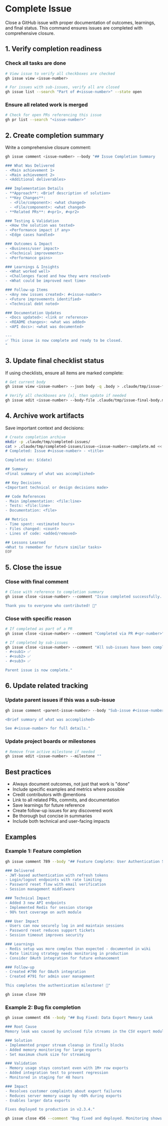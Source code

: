 # Complete Issue

Close a GitHub issue with proper documentation of outcomes, learnings, and final status. This command ensures issues are completed with comprehensive closure.

## 1. Verify completion readiness

### Check all tasks are done
```bash
# View issue to verify all checkboxes are checked
gh issue view <issue-number>

# For issues with sub-issues, verify all are closed
gh issue list --search "Part of #<issue-number>" --state open
```

### Ensure all related work is merged
```bash
# Check for open PRs referencing this issue
gh pr list --search "<issue-number>"
```

## 2. Create completion summary

Write a comprehensive closure comment:

```bash
gh issue comment <issue-number> --body "## Issue Completion Summary

### What Was Delivered
- <Main achievement 1>
- <Main achievement 2>
- <Additional deliverables>

### Implementation Details
- **Approach**: <Brief description of solution>
- **Key Changes**:
  - <File/component>: <what changed>
  - <File/component>: <what changed>
- **Related PRs**: #<pr1>, #<pr2>

### Testing & Validation
- <How the solution was tested>
- <Performance impact if any>
- <Edge cases handled>

### Outcomes & Impact
- <Business/user impact>
- <Technical improvements>
- <Performance gains>

### Learnings & Insights
- <What worked well>
- <Challenges faced and how they were resolved>
- <What could be improved next time>

### Follow-up Items
- <Any new issues created>: #<issue-number>
- <Future improvements identified>
- <Technical debt noted>

### Documentation Updates
- <Docs updated>: <link or reference>
- <README changes>: <what was added>
- <API docs>: <what was documented>

---
✅ This issue is now complete and ready to be closed.
"
```

## 3. Update final checklist status

If using checklists, ensure all items are marked complete:

```bash
# Get current body
gh issue view <issue-number> --json body -q .body > .claude/tmp/issue-final-body.md

# Verify all checkboxes are [x], then update if needed
gh issue edit <issue-number> --body-file .claude/tmp/issue-final-body.md
```

## 4. Archive work artifacts

Save important context and decisions:

```bash
# Create completion archive
mkdir -p .claude/tmp/completed-issues/
cat > .claude/tmp/completed-issues/issue-<issue-number>-complete.md << 'EOF'
# Completed: Issue #<issue-number> - <title>

Completed on: $(date)

## Summary
<Final summary of what was accomplished>

## Key Decisions
<Important technical or design decisions made>

## Code References
- Main implementation: <file:line>
- Tests: <file:line>
- Documentation: <file>

## Metrics
- Time spent: <estimated hours>
- Files changed: <count>
- Lines of code: <added/removed>

## Lessons Learned
<What to remember for future similar tasks>
EOF
```

## 5. Close the issue

### Close with final comment
```bash
# Close with reference to completion summary
gh issue close <issue-number> --comment "Issue completed successfully. See completion summary above for details.

Thank you to everyone who contributed! 🎉"
```

### Close with specific reason
```bash
# If completed as part of a PR
gh issue close <issue-number> --comment "Completed via PR #<pr-number>"

# If completed by sub-issues
gh issue close <issue-number> --comment "All sub-issues have been completed:
- #<sub1> ✅
- #<sub2> ✅
- #<sub3> ✅

Parent issue is now complete."
```

## 6. Update related tracking

### Update parent issues if this was a sub-issue
```bash
gh issue comment <parent-issue-number> --body "Sub-issue #<issue-number> has been completed.

<Brief summary of what was accomplished>

See #<issue-number> for full details."
```

### Update project boards or milestones
```bash
# Remove from active milestone if needed
gh issue edit <issue-number> --milestone ""
```

## Best practices

- Always document outcomes, not just that work is "done"
- Include specific examples and metrics where possible
- Credit contributors with @mentions
- Link to all related PRs, commits, and documentation
- Save learnings for future reference
- Create follow-up issues for any discovered work
- Be thorough but concise in summaries
- Include both technical and user-facing impacts

## Examples

### Example 1: Feature completion
```bash
gh issue comment 789 --body "## Feature Complete: User Authentication System

### Delivered
- JWT-based authentication with refresh tokens
- Login/logout endpoints with rate limiting
- Password reset flow with email verification
- Session management middleware

### Technical Impact
- Added 3 new API endpoints
- Implemented Redis for session storage
- 98% test coverage on auth module

### User Impact
- Users can now securely log in and maintain sessions
- Password reset reduces support tickets
- Session timeout improves security

### Learnings
- Redis setup was more complex than expected - documented in wiki
- Rate limiting strategy needs monitoring in production
- Consider OAuth integration for future enhancement

### Follow-up
- Created #790 for OAuth integration
- Created #791 for admin user management

This completes the authentication milestone! 🚀"

gh issue close 789
```

### Example 2: Bug fix completion
```bash
gh issue comment 456 --body "## Bug Fixed: Data Export Memory Leak

### Root Cause
Memory leak was caused by unclosed file streams in the CSV export module.

### Solution
- Implemented proper stream cleanup in finally blocks
- Added memory monitoring for large exports
- Set maximum chunk size for streaming

### Validation
- Memory usage stays constant even with 1M+ row exports
- Added integration test to prevent regression
- Monitored in staging for 48 hours

### Impact
- Resolves customer complaints about export failures
- Reduces server memory usage by ~60% during exports
- Enables larger data exports

Fixes deployed to production in v2.3.4."

gh issue close 456 --comment "Bug fixed and deployed. Monitoring shows stable memory usage."
```
